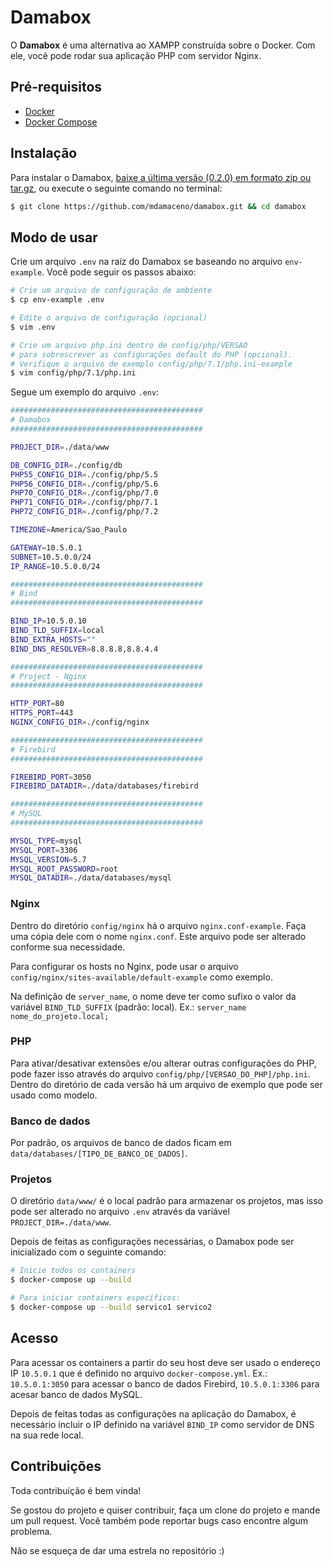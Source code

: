 # Damabox

O **Damabox** é uma alternativa ao XAMPP construída sobre o Docker. Com ele, você pode rodar sua aplicação PHP com servidor Nginx.

## Pré-requisitos

- [Docker](https://docs.docker.com/install/)
- [Docker Compose](https://docs.docker.com/compose/)

## Instalação

Para instalar o Damabox, [baixe a última versão (0.2.0) em formato zip ou tar.gz](https://github.com/mdamaceno/damabox/releases), ou execute o seguinte comando no terminal:

```bash
$ git clone https://github.com/mdamaceno/damabox.git && cd damabox
```

## Modo de usar

Crie um arquivo `.env` na raíz do Damabox se baseando no arquivo `env-example`. Você pode seguir os passos abaixo:

``` bash
# Crie um arquivo de configuração de ambiente
$ cp env-example .env

# Edite o arquivo de configuração (opcional)
$ vim .env

# Crie um arquivo php.ini dentro de config/php/VERSAO
# para sobrescrever as configurações default do PHP (opcional).
# Verifique o arquivo de exemplo config/php/7.1/php.ini-example
$ vim config/php/7.1/php.ini

```

Segue um exemplo do arquivo `.env`:

```bash
###########################################
# Damabox
###########################################

PROJECT_DIR=./data/www

DB_CONFIG_DIR=./config/db
PHP55_CONFIG_DIR=./config/php/5.5
PHP56_CONFIG_DIR=./config/php/5.6
PHP70_CONFIG_DIR=./config/php/7.0
PHP71_CONFIG_DIR=./config/php/7.1
PHP72_CONFIG_DIR=./config/php/7.2

TIMEZONE=America/Sao_Paulo

GATEWAY=10.5.0.1
SUBNET=10.5.0.0/24
IP_RANGE=10.5.0.0/24

###########################################
# Bind
###########################################

BIND_IP=10.5.0.10
BIND_TLD_SUFFIX=local
BIND_EXTRA_HOSTS=""
BIND_DNS_RESOLVER=8.8.8.8,8.8.4.4

###########################################
# Project - Nginx
###########################################

HTTP_PORT=80
HTTPS_PORT=443
NGINX_CONFIG_DIR=./config/nginx

###########################################
# Firebird
###########################################

FIREBIRD_PORT=3050
FIREBIRD_DATADIR=./data/databases/firebird

###########################################
# MySQL
###########################################

MYSQL_TYPE=mysql
MYSQL_PORT=3306
MYSQL_VERSION=5.7
MYSQL_ROOT_PASSWORD=root
MYSQL_DATADIR=./data/databases/mysql
```

### Nginx

Dentro do diretório `config/nginx` há o arquivo `nginx.conf-example`. Faça uma cópia dele com o nome `nginx.conf`. Este arquivo pode ser alterado conforme sua necessidade.

Para configurar os hosts no Nginx, pode usar o arquivo `config/nginx/sites-available/default-example` como exemplo.

Na definição de `server_name`, o nome deve ter como sufixo o valor da variável `BIND_TLD_SUFFIX` (padrão: local). Ex.: `server_name nome_do_projeto.local;`

### PHP

Para ativar/desativar extensões e/ou alterar outras configurações do PHP, pode fazer isso através do arquivo `config/php/[VERSAO_DO_PHP]/php.ini`. Dentro do diretório de cada versão há um arquivo de exemplo que pode ser usado como modelo.

### Banco de dados

Por padrão, os arquivos de banco de dados ficam em `data/databases/[TIPO_DE_BANCO_DE_DADOS]`.

### Projetos

O diretório `data/www/` é o local padrão para armazenar os projetos, mas isso pode ser alterado no arquivo `.env` através da variável `PROJECT_DIR=./data/www`.

Depois de feitas as configurações necessárias, o Damabox pode ser inicializado com o seguinte comando:

```bash
# Inicie todos os containers
$ docker-compose up --build

# Para iniciar containers específicos:
$ docker-compose up --build servico1 servico2
```

## Acesso

Para acessar os containers a partir do seu host deve ser usado o endereço IP `10.5.0.1` que é definido no arquivo `docker-compose.yml`. Ex.: `10.5.0.1:3050` para acessar o banco de dados Firebird, `10.5.0.1:3306` para acesar banco de dados MySQL.

Depois de feitas todas as configurações na aplicação do Damabox, é necessário incluir o IP definido na variável `BIND_IP` como servidor de DNS na sua rede local.

## Contribuições

Toda contribuição é bem vinda!

Se gostou do projeto e quiser contribuir, faça um clone do projeto e mande um pull request. Você também pode reportar bugs caso encontre algum problema.

Não se esqueça de dar uma estrela no repositório :)

